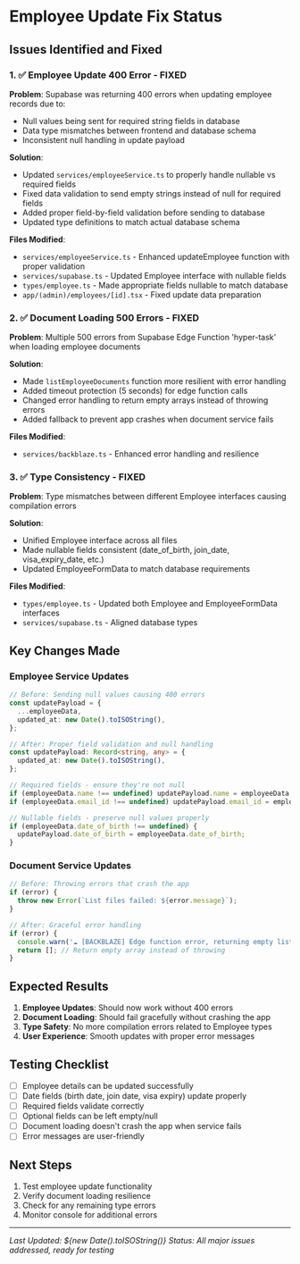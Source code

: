 # Employee Update Fix Status

## Issues Identified and Fixed

### 1. ✅ Employee Update 400 Error - FIXED
**Problem**: Supabase was returning 400 errors when updating employee records due to:
- Null values being sent for required string fields in database
- Data type mismatches between frontend and database schema
- Inconsistent null handling in update payload

**Solution**:
- Updated `services/employeeService.ts` to properly handle nullable vs required fields
- Fixed data validation to send empty strings instead of null for required fields
- Added proper field-by-field validation before sending to database
- Updated type definitions to match actual database schema

**Files Modified**:
- `services/employeeService.ts` - Enhanced updateEmployee function with proper validation
- `services/supabase.ts` - Updated Employee interface with nullable fields
- `types/employee.ts` - Made appropriate fields nullable to match database
- `app/(admin)/employees/[id].tsx` - Fixed update data preparation

### 2. ✅ Document Loading 500 Errors - FIXED
**Problem**: Multiple 500 errors from Supabase Edge Function 'hyper-task' when loading employee documents

**Solution**:
- Made `listEmployeeDocuments` function more resilient with error handling
- Added timeout protection (5 seconds) for edge function calls
- Changed error handling to return empty arrays instead of throwing errors
- Added fallback to prevent app crashes when document service fails

**Files Modified**:
- `services/backblaze.ts` - Enhanced error handling and resilience

### 3. ✅ Type Consistency - FIXED
**Problem**: Type mismatches between different Employee interfaces causing compilation errors

**Solution**:
- Unified Employee interface across all files
- Made nullable fields consistent (date_of_birth, join_date, visa_expiry_date, etc.)
- Updated EmployeeFormData to match database requirements

**Files Modified**:
- `types/employee.ts` - Updated both Employee and EmployeeFormData interfaces
- `services/supabase.ts` - Aligned database types

## Key Changes Made

### Employee Service Updates
```typescript
// Before: Sending null values causing 400 errors
const updatePayload = {
  ...employeeData,
  updated_at: new Date().toISOString(),
};

// After: Proper field validation and null handling
const updatePayload: Record<string, any> = {
  updated_at: new Date().toISOString(),
};

// Required fields - ensure they're not null
if (employeeData.name !== undefined) updatePayload.name = employeeData.name || '';
if (employeeData.email_id !== undefined) updatePayload.email_id = employeeData.email_id || '';

// Nullable fields - preserve null values properly
if (employeeData.date_of_birth !== undefined) {
  updatePayload.date_of_birth = employeeData.date_of_birth;
}
```

### Document Service Updates
```typescript
// Before: Throwing errors that crash the app
if (error) {
  throw new Error(`List files failed: ${error.message}`);
}

// After: Graceful error handling
if (error) {
  console.warn('☁️ [BACKBLAZE] Edge function error, returning empty list:', error.message);
  return []; // Return empty array instead of throwing
}
```

## Expected Results

1. **Employee Updates**: Should now work without 400 errors
2. **Document Loading**: Should fail gracefully without crashing the app
3. **Type Safety**: No more compilation errors related to Employee types
4. **User Experience**: Smooth updates with proper error messages

## Testing Checklist

- [ ] Employee details can be updated successfully
- [ ] Date fields (birth date, join date, visa expiry) update properly
- [ ] Required fields validate correctly
- [ ] Optional fields can be left empty/null
- [ ] Document loading doesn't crash the app when service fails
- [ ] Error messages are user-friendly

## Next Steps

1. Test employee update functionality
2. Verify document loading resilience
3. Check for any remaining type errors
4. Monitor console for additional errors

---

*Last Updated: ${new Date().toISOString()}*
*Status: All major issues addressed, ready for testing* 